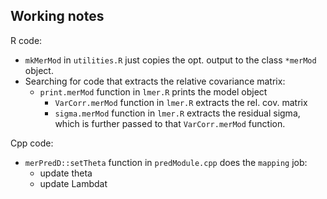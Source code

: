 ## Working notes

R code:

* `mkMerMod` in `utilities.R` just copies the opt. output to the class `*merMod` object.
* Searching for code that extracts the relative covariance matrix:
  * `print.merMod` function in `lmer.R` prints the model object
    * `VarCorr.merMod` function in `lmer.R` extracts the rel. cov. matrix
    * `sigma.merMod` function in `lmer.R` extracts the residual sigma, which is further passed to that `VarCorr.merMod` function.
    
  
Cpp code:

* `merPredD::setTheta` function in `predModule.cpp` does the `mapping` job:
  * update theta
  * update Lambdat
  
